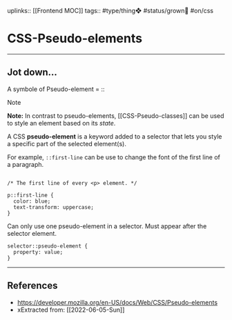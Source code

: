 uplinks:: [[Frontend MOC]]
tags:: #type/thing❖ #status/grown🌳 #on/css

# CSS-Pseudo-elements
---
## Jot down...

A symbole of Pseudo-element = ::

> [!note]
> **Note:** In contrast to pseudo-elements, [[CSS-Pseudo-classes]] can be used to style an element based on its _state_.
> 


A CSS **pseudo-element** is a keyword added to a selector that lets you style a specific part of the selected element(s).

For example, `::first-line` can be use to change the font of the first line of a paragraph.

```

/* The first line of every <p> element. */

p::first-line {
  color: blue;
  text-transform: uppercase;
}
```

Can only use one pseudo-element in a selector. Must appear after the selector element.

```
selector::pseudo-element {
  property: value;
}
```

---
## References
- https://developer.mozilla.org/en-US/docs/Web/CSS/Pseudo-elements
- xExtracted from: [[2022-06-05-Sun]]